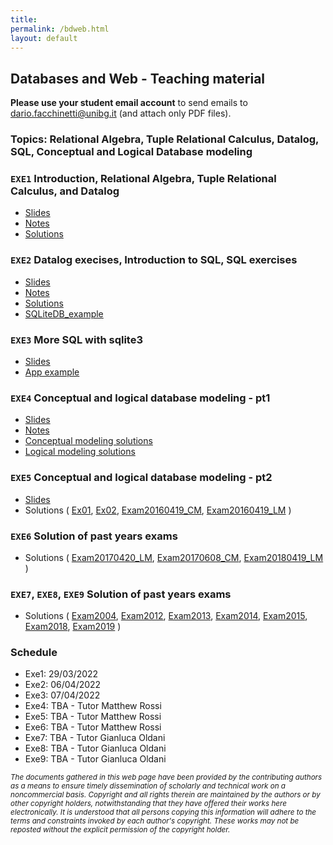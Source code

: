 ```yaml
---
title: 
permalink: /bdweb.html
layout: default
---
```


## Databases and Web - Teaching material

**Please use your student email account** to send emails to <dario.facchinetti@unibg.it> (and attach only PDF files). 

### Topics: Relational Algebra, Tuple Relational Calculus, Datalog, SQL, Conceptual and Logical Database modeling

### `EXE1` Introduction, Relational Algebra, Tuple Relational Calculus, and Datalog

* [Slides](https://drive.google.com/file/d/1E6Pv3g8YYi0qkP3TT_YHsOGrv7kH3iaX/view?usp=sharing)
* [Notes](https://drive.google.com/file/d/1gM8zH-zRmDJ41BlEAzd15wN1-f9fdoav/view?usp=sharing)
* [Solutions](https://drive.google.com/file/d/1cX-75fmhgXejjXVCt6ilLtXLt7QEcegW/view?usp=sharing)

### `EXE2` Datalog execises, Introduction to SQL, SQL exercises

* [Slides](https://drive.google.com/file/d/1O8_g2-buDLqkUnx0cmGX34RBa8FWJ3mQ/view?usp=sharing)
* [Notes](https://drive.google.com/file/d/1kmUjbOOtL8P9YE4JS5keZqVL7LBFdeLF/view?usp=sharing)
* [Solutions](https://drive.google.com/file/d/1kFXU1SrFUJSc_EssUVsynZaKS-94DrtR/view?usp=sharing)
* [SQLiteDB_example](https://drive.google.com/file/d/1XZ-kwyiheTf5tllRohfYpNKpvjGxrbP8/view?usp=sharing)

### `EXE3` More SQL with sqlite3

* [Slides](https://drive.google.com/file/d/1wNX1w0ydVmAL_K3GXyHjxD5tuTMTGS39/view?usp=sharing)
* [App example](https://drive.google.com/file/d/1v7nmxlpaBSHR8Mrp_e4XFu74_O-IyIG7/view?usp=sharing)

### `EXE4` Conceptual and logical database modeling - pt1

* [Slides](https://drive.google.com/file/d/1Fv0HfDlqWyhW71HbaSM-fyJ_2-WVHMvo/view?usp=sharing)
* [Notes](https://drive.google.com/file/d/1aX121Ud09boINYAqrHJv1HKUftg_S4ig/view?usp=sharing)
* [Conceptual modeling solutions](https://drive.google.com/file/d/1umLqhxz1BR97QtIprzd-WoX0fB7BBxdm/view?usp=sharing)
* [Logical modeling solutions](https://drive.google.com/file/d/1m2bRztfjysiZ1LTbo5bepgIPfAFbaQGi/view?usp=sharing)


### `EXE5` Conceptual and logical database modeling - pt2

* [Slides](https://drive.google.com/file/d/1IFXMYZUsFNkklzwkvjH_PX2g1uVQUT1b/view?usp=sharing)
* Solutions (
[Ex01](https://drive.google.com/file/d/1r4lJAaSpw7M9FAktodYTbx6zQAE63PeB/view?usp=sharing),
[Ex02](https://drive.google.com/file/d/19aun4ywnqcFB_a0IjG2Qva3N4JW8omKF/view?usp=sharing),
[Exam20160419_CM](https://drive.google.com/file/d/1UbZa0P6zioaz9b882ITd3DU1cFnoubIt/view?usp=sharing),
[Exam20160419_LM](https://drive.google.com/file/d/1ktHp-hYt_NI2jvlqOa2XSNFuS9jmsb75/view?usp=sharing)
)

### `EXE6` Solution of past years exams

* Solutions (
[Exam20170420_LM](https://drive.google.com/file/d/1xcpQt_j4NMhr-qqN-sUdeVU8J_rjeS--/view?usp=sharing),
[Exam20170608_CM](https://drive.google.com/file/d/1Ir8s43ZbOiE3o2VJ4adwqI0FeCrCC2SF/view?usp=sharing),
[Exam20180419_LM](https://drive.google.com/file/d/1w13ES3J759xGo8QcPICP1alUrnzDvtsp/view?usp=sharing)
)

### `EXE7`, `EXE8`, `EXE9` Solution of past years exams

* Solutions (
[Exam2004](https://drive.google.com/file/d/1TTBdksZEFDoqQOZ2RC-j4gnlXq2vYMC7/view?usp=sharing),
[Exam2012](https://drive.google.com/file/d/1h1X-ya84_4LvHV2rb9YqIbn0lslCnrhB/view?usp=sharing),
[Exam2013](https://drive.google.com/file/d/1sOKjzwaX-jdgKvfO1msmToIvKMc5TvcG/view?usp=sharing),
[Exam2014](https://drive.google.com/file/d/1OODTWrpZIjytAIX1wGHq49ML9F3OQLFF/view?usp=sharing),
[Exam2015](https://drive.google.com/file/d/108av4U84ZvlrC2nqn9JYxq0tsM6lBmSv/view?usp=sharing),
[Exam2018](https://drive.google.com/file/d/1dMfSiSrvCloJh3f2O3YReJhYXSzBnXAP/view?usp=sharing),
[Exam2019](https://drive.google.com/file/d/14sog8U_31gfFwE3Vu4hxwu1bitjQtuii/view?usp=sharing)
)


### Schedule

* Exe1: 29/03/2022
* Exe2: 06/04/2022
* Exe3: 07/04/2022
* Exe4: TBA - Tutor Matthew Rossi
* Exe5: TBA - Tutor Matthew Rossi
* Exe6: TBA - Tutor Matthew Rossi
* Exe7: TBA - Tutor Gianluca Oldani
* Exe8: TBA - Tutor Gianluca Oldani
* Exe9: TBA - Tutor Gianluca Oldani


<small> _The documents gathered in this web page have been provided by the contributing authors as a means to ensure timely dissemination of scholarly and technical work on a noncommercial basis. Copyright and all rights therein are maintained by the authors or by other copyright holders, notwithstanding that they have offered their works here electronically. It is understood that all persons copying this information will adhere to the terms and constraints invoked by each author's copyright. These works may not be reposted without the explicit permission of the copyright holder._</small>

